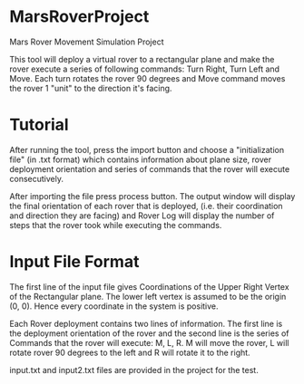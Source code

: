 # MarsRoverProject

Mars Rover Movement Simulation Project

This tool will deploy a virtual rover to a rectangular plane and make the rover execute a series of following commands: Turn Right,
Turn Left and Move. Each turn rotates the rover 90 degrees and Move command moves the rover 1 "unit" to the direction it's facing.

# Tutorial

After running the tool, press the import button and choose a "initialization file" (in .txt format) which contains information about plane size, rover deployment
orientation and series of commands that the rover will execute consecutively.

After importing the file press process button. The output window will display the final orientation of each rover that is deployed,
(i.e. their coordination and direction they are facing) and Rover Log will display the number of steps that the rover took while
executing the commands. 

# Input File Format

The first line of the input file gives Coordinations of the Upper Right Vertex of the Rectangular plane. The lower left vertex is assumed
to be the origin (0, 0). Hence every coordinate in the system is positive. 

Each Rover deployment contains two lines of information. The first line is the deployment orientation of the rover and the second line
is the series of Commands that the rover will execute: M, L, R. M will move the rover, L will rotate rover 90 degrees to the left
and R will rotate it to the right. 

input.txt and input2.txt files are provided in the project for the test. 
